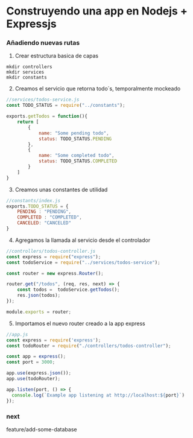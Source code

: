 # Construyendo una app en Nodejs + Expressjs

### Añadiendo nuevas rutas

1) Crear estructura basica de capas

```
mkdir controllers
mkdir services
mkdir constants
```

2) Creamos el servicio que retorna todo´s, temporalmente mockeado
```js
//services/todos-service.js
const TODO_STATUS = require("../constants");

exports.getTodos = function(){
    return [
        {
            name: "Some pending todo",
            status: TODO_STATUS.PENDING
        },
        {
            name: "Some completed todo",
            status: TODO_STATUS.COMPLETED
        }
    ]
}
```

3) Creamos unas constantes de utilidad

```js
//constants/index.js
exports.TODO_STATUS = {
    PENDING : "PENDING",
    COMPLETED : "COMPLETED",
    CANCELED: "CANCELED"
}
```

4) Agregamos la llamada al servicio desde el controlador
```js
//controllers/todos-controller.js
const express = require("express");
const todoService = require("../services/todos-service");

const router = new express.Router();

router.get("/todos", (req, res, next) => {
    const todos =  todoService.getTodos();
    res.json(todos);
});

module.exports = router;
```

5) Importamos el nuevo router creado a la app express
```js
//app.js
const express = require('express');
const todoRouter = require("./controllers/todos-controller");

const app = express();
const port = 3000;

app.use(express.json());
app.use(todoRouter);

app.listen(port, () => {
  console.log(`Example app listening at http://localhost:${port}`)
});
```

### next
feature/add-some-database
